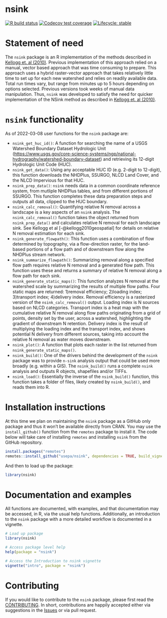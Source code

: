 nsink
================

<!-- README.md is generated from README.Rmd. Please edit that file -->
<!-- badges: start -->

[![R build
status](https://github.com/jhollist/nsink/workflows/R-CMD-check/badge.svg)](https://github.com/jhollist/nsink/actions)
[![Codecov test
coverage](https://codecov.io/gh/jhollist/nsink/branch/main/graph/badge.svg)](https://codecov.io/gh/jhollist/nsink?branch=main)
[![Lifecycle:
stable](https://img.shields.io/badge/lifecycle-stable-brightgreen.svg)](https://lifecycle.r-lib.org/articles/stages.html#stable)
<!-- badges: end -->

# Statement of need

The `nsink` package is an R implementation of the methods described in
[Kellogg et. al (2010)](https://doi.org/10.1016/j.ecoleng.2010.02.006).
Previous implementation of this approach relied on a manual, vector
based approach that was time consuming to prepare. This approach uses a
hybrid raster-vector approach that takes relatively little time to set
up for each new watershed and relies on readily available data. Total
run times vary, but range from minutes up to 5 hours depending on
options selected. Previous versions took weeks of manual data
manipulation. Thus, `nsink` was developed to satisfy the need for
quicker implementation of the NSink method as described in [Kellogg et.
al (2010)](https://doi.org/10.1016/j.ecoleng.2010.02.006).

# `nsink` functionality

As of 2022-03-08 user functions for the `nsink` package are:

-   `nsink_get_huc_id()`: A function for searching the name of a USGS
    Watershed Boundary Dataset Hydrologic Unit
    (<https://www.usgs.gov/core-science-systems/ngp/national-hydrography/watershed-boundary-dataset>)
    and retrieving its 12-digit Hydrologic Unit Code (HUC).  
-   `nsink_get_data()`: Using any acceptable HUC ID (e.g. 2-digit to
    12-digit), this function downloads the NHDPlus, SSURGO, NLCD Land
    Cover, and the NLCD Impervious for that HUC.  
-   `nsink_prep_data()`: `nsink` needs data in a common coordinate
    reference system, from mutliple NHDPlus tables, and from different
    portions of SSURGO. This function completes these data preparation
    steps and outputs all data, clipped to the HUC boundary.
-   `nsink_calc_removal()`: Quantifying relative N removal across a
    landscape is a key aspects of an `nsink` analysis. The
    `nsink_calc_removal()` function takes the object returned from
    `nsink_prep_data()` and calculates relative N removal for each
    landscape sink. See Kellogg et al \[-@kellogg2010geospatial\] for
    details on relative N removal estimation for each sink.
-   `nsink_generate_flowpath()`: This function uses a combination of
    flow determined by topography, via a flow-direction raster, for the
    land-based portions of a flow path and of downstream flow along the
    NHDPlus stream network.  
-   `nsink_summarize_flowpath()`: Summarizing removal along a specified
    flow path requires relative N removal and a generated flow path.
    This function uses these and returns a summary of relative N removal
    along a flow path for each sink.
-   `nsink_generate_static_maps()`: This function analyzes N removal at
    the watershed scale by summarizing the results of multiple flow
    paths. Four static maps are returned: 1)removal efficiency;
    2)loading index; 3)transport index; 4)delivery index. Removal
    efficiency is a rasterized version of the `nsink_calc_removal()`
    output. Loading index is N sources based on NLCD categories.
    Transport index is a heat map with the cumulative relative N removal
    along flow paths originating from a grid of points, density set by
    the user, across a watershed, highlighting the gradient of
    downstream N retention. Delivery index is the result of multiplying
    the loading index and the transport index, and shows potential N
    delivery from different sources, taking into account the relative N
    removal as water moves downstream.
-   `nsink_plot()`: A function that plots each raster in the list
    returned from `nsink_generate_static_maps()`.  
-   `nsink_build()`: One of the drivers behind the development of the
    `nsink` package was to provide `n-sink` analysis output that could
    be used more broadly (e.g. within a GIS). The `nsink_build()` runs a
    complete `nsink` analysis and outputs R objects, shapefiles and/or
    TIFFs.
-   `nsink_load()`: Essentially the inverse of the `nsink_build()`
    function, this function takes a folder of files, likely created by
    `nsink_build()`, and reads them into R.

# Installation instructions

At this time we plan on maintaining the `nsink` package as a GitHub only
package and thus it won’t be available directly from CRAN. You may use
the `install_github()` function from the `remotes` package to install
it. The code below will take care of installing `remotes` and installing
`nsink` from the GitHub repository.

``` r
install.packages("remotes")
remotes::install_github("usepa/nsink", dependencies = TRUE, build_vignettes = TRUE)
```

And then to load up the package:

``` r
library(nsink)
```

# Documentation and examples

All functions are documented, with examples, and that documentation may
be accessed, in R, via the usual help functions. Additionally, an
introduction to the `nsink` package with a more detailed workflow is
documented in a vignette.

``` r
# Load up package
library(nsink)

# Access package level help
help(package = "nsink")

# Access the Introduction to nsink vignette
vignette("intro", package = "nsink")
```

# Contributing

If you would like to contribute to the `nsink` package, please first
read the [CONTRIBUTING](.github/CONTRIBUTING.md). In short,
contributions are happily accepted either via suggestions in the
[Issues](https://github.com/USEPA/nsink/issues) or via pull request.
